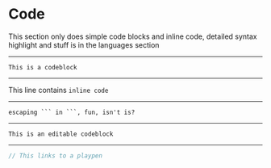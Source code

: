 # Code

This section only does simple code blocks and inline code, detailed syntax highlight and stuff is in the languages section

---

```
This is a codeblock
```

---

This line contains `inline code`

---

````
escaping ``` in ```, fun, isn't is?
````

---

```bash,editable
This is an editable codeblock
```

---

```rust
// This links to a playpen
```
